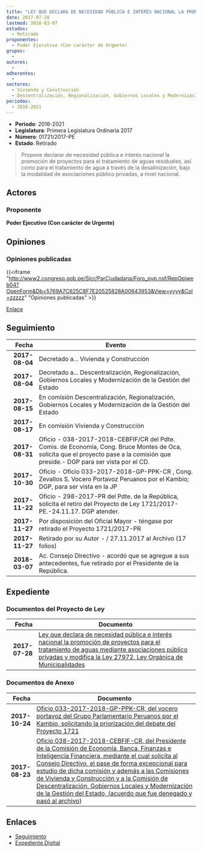 ```yaml
---
title: "LEY QUE DECLARA DE NECESIDAD PÚBLICA E INTERÉS NACIONAL LA PROMOCIÓN DE PROYECTOS PARA EL TRATAMIENTO DE AGUAS MEDIANTE ASOCIACIONES PÚBLICO PRIVADAS Y MODIFICA LA LEY 27972, LEY ORGÁNICA DE MUNICIPALIDADES"
date: 2017-07-28
lastmod: 2018-03-07
estados: 
  - Retirado
proponentes: 
  - Poder Ejecutivo (Con carácter de Urgente)
grupos: 
  - 
autores: 
  - 
adherentes: 
  - 
sectores: 
  - Vivienda y Construcción
  - Descentralización, Regionalización, Gobiernos Locales y Modernización de la Gestión del Estado
periodos: 
  - 2016-2021
---
```


- **Periodo**: 2016-2021
- **Legislatura**: Primera Legislatura Ordinaria 2017
- **Número**: 01721/2017-PE
- **Estado**: Retirado

> Propone declarar de necesidad pública e interés nacional la promoción de proyectos para el tratamiento de aguas residuales, así como para el tratamiento de agua a través de la desalinización, bajo la modalidad de asociaciones público privadas, a nivel nacional.


## Actores

### Proponente

**Poder Ejecutivo (Con carácter de Urgente)**


## Opiniones

### Opiniones publicadas

{{<iframe "http://www2.congreso.gob.pe/Sicr/ParCiudadana/Foro_pvp.nsf/RepOpiweb04?OpenForm&Db=5769A7C625C8F7E20525828A00643953&View=yyyy&Col=zzzzz" "Opiniones publicadas" >}}

[Enlace](http://www2.congreso.gob.pe/Sicr/ParCiudadana/Foro_pvp.nsf/RepOpiweb04?OpenForm&Db=5769A7C625C8F7E20525828A00643953&View=yyyy&Col=zzzzz)

## Seguimiento

| Fecha | Evento |
|------:|--------|
| **2017-08-04** | Decretado a... Vivienda y Construcción|
| **2017-08-04** | Decretado a... Descentralización, Regionalización, Gobiernos Locales y Modernización de la Gestión del Estado|
| **2017-08-15** | En comisión Descentralización, Regionalización, Gobiernos Locales y Modernización de la Gestión del Estado|
| **2017-08-17** | En comisión Vivienda y Construcción|
| **2017-08-31** | Oficio - 038-2017-2018-CEBFIF/CR del Pdte. Comis. de Economía, Cong. Bruce Montes de Oca, solicita que el proyecto pase a la comisión que preside.- DGP para ser vista por el CD.|
| **2017-10-30** | Oficio - Oficio 033-2017-2018-GP-PPK-CR , Cong. Zevallos S. Vocero Portavoz Peruanos por el Kambio; DGP, para ser vista en la JP|
| **2017-11-22** | Oficio - 298-2017-PR del Pdte. de la República, solicita el retiro del Proyecto de Ley 1721/2017-PE.-24.11.17. DGP atender.|
| **2017-11-27** | Por disposición del Oficial Mayor - téngase por retirado el Proyecto 1721/2017-PR|
| **2017-11-27** | Retirado por su Autor - / 27.11.2017 al Archivo (17 folios)|
| **2018-03-07** | Ac. Consejo Directivo - acordó que se agregue a sus antecedentes, fue retirado por el Presidente de la República.|


## Expediente


### Documentos del Proyecto de Ley

| Fecha | Documento |
|------:|--------|
| **2017-07-28** | [Ley que declara de necesidad pública e interés nacional la promoción de proyectos para el tratamiento de aguas mediante asociaciones público privadas y modifica la Ley 27972, Ley Orgánica de Municipalidades](http://www.leyes.congreso.gob.pe/Documentos/2016_2021/Proyectos_de_Ley_y_de_Resoluciones_Legislativas/PL0172120170728.pdf) |

### Documentos de Anexo

| Fecha | Documento |
|------:|--------|
| **2017-10-24** | [Oficio 033-2017-2018-GP-PPK-CR, del vocero portavoz del Grupo Parlamentario Peruanos por el Kambio, solicitando la priorización del debate del Proyecto 1721](http://www.leyes.congreso.gob.pe/Documentos/2016_2021/Oficios/Congresistas/OFICIO-033-2017-2018-GP-PPK-CR.PDF) |
| **2017-08-23** | [Oficio 038-2017-2018-CEBFIF-CR, del Presidente de la Comisión de Economía, Banca, Finanzas e Inteligencia Financiera, mediante el cual solicita al Consejo Directivo, el pase de forma excepcional para estudio de dicha comisión y además a las Comisiones de Vivienda y Construcción y a la Comisión de Descentralización, Gobiernos Locales y Modernización de la Gestión del Estado, (acuerdo que fue denegado y pasó al archivo)](http://www.leyes.congreso.gob.pe/Documentos/2016_2021/Oficios/Comisiones_Ordinarias/OFICIO-038-2017-2018-CEBFIF-CR..pdf) |

## Enlaces 

- [Seguimiento](http://www2.congreso.gob.pe/Sicr/TraDocEstProc/CLProLey2016.nsf/f7fff46988ca05b1052578e100829cc7/3b0fafdeb0ab7e5c0525816b005a0faf?OpenDocument)
- [Expediente Digital](http://www2.congreso.gob.pe/Sicr/TraDocEstProc/CLProLey2016.nsf/f7fff46988ca05b1052578e100829cc7/3b0fafdeb0ab7e5c0525816b005a0faf?OpenDocument&Click=05257FB7005EB655.eb71d0cf91d8294e05256cdf006b5706/$Body/0.1C6C)
